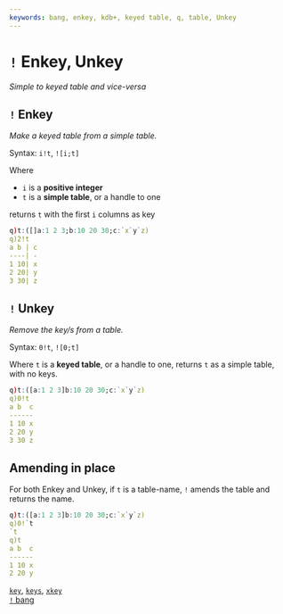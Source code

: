 ```yaml
---
keywords: bang, enkey, kdb+, keyed table, q, table, Unkey
---
```


# `!` Enkey, Unkey

_Simple to keyed table and vice-versa_



## `!` Enkey

_Make a keyed table from a simple table._

Syntax: `i!t`, `![i;t]` 

Where 

-   `i` is a **positive integer**
-   `t` is a **simple table**, or a handle to one

returns `t` with the first `i` columns as key
```q
q)t:([]a:1 2 3;b:10 20 30;c:`x`y`z)
q)2!t
a b | c
----| -
1 10| x
2 20| y
3 30| z
```


## `!` Unkey

_Remove the key/s from a table._

Syntax: `0!t`, `![0;t]` 

Where `t` is a **keyed table**, or a handle to one, returns `t` as a simple table, with no keys.
```q
q)t:([a:1 2 3]b:10 20 30;c:`x`y`z)
q)0!t
a b  c
------
1 10 x
2 20 y
3 30 z
```


## Amending in place 

For both Enkey and Unkey, if `t` is a table-name, `!` amends the table and returns the name.

```q
q)t:([a:1 2 3]b:10 20 30;c:`x`y`z)
q)0!`t
`t
q)t
a b  c
------
1 10 x
2 20 y
```


<i class="far fa-hand-point-right"></i> 
[`key`](key.md), 
[`keys`](keys.md), 
[`xkey`](keys.md#xkey)  
[`!` bang](overloads.md#bang)